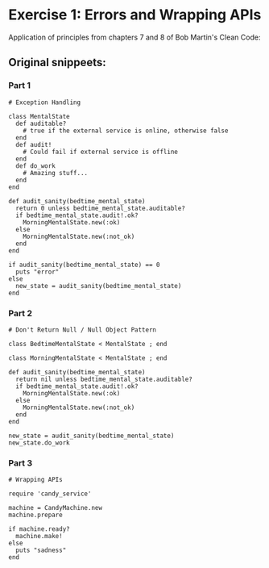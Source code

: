 # Exercise 1: Errors and Wrapping APIs

Application of principles from chapters 7 and 8 of Bob Martin's Clean Code:

## Original snippeets:

### Part 1

```
# Exception Handling

class MentalState
  def auditable?
    # true if the external service is online, otherwise false
  end
  def audit!
    # Could fail if external service is offline
  end
  def do_work
    # Amazing stuff...
  end
end

def audit_sanity(bedtime_mental_state)
  return 0 unless bedtime_mental_state.auditable?
  if bedtime_mental_state.audit!.ok?
    MorningMentalState.new(:ok)
  else
    MorningMentalState.new(:not_ok)
  end
end

if audit_sanity(bedtime_mental_state) == 0
  puts "error"
else
  new_state = audit_sanity(bedtime_mental_state)
end
```

### Part 2

```
# Don't Return Null / Null Object Pattern

class BedtimeMentalState < MentalState ; end

class MorningMentalState < MentalState ; end

def audit_sanity(bedtime_mental_state)
  return nil unless bedtime_mental_state.auditable?
  if bedtime_mental_state.audit!.ok?
    MorningMentalState.new(:ok)
  else
    MorningMentalState.new(:not_ok)
  end
end

new_state = audit_sanity(bedtime_mental_state)
new_state.do_work
```

### Part 3

```
# Wrapping APIs

require 'candy_service'

machine = CandyMachine.new
machine.prepare

if machine.ready?
  machine.make!
else
  puts "sadness"
end
```
